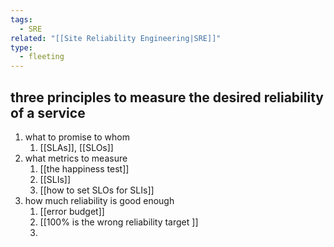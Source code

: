 ```yaml
---
tags:
  - SRE
related: "[[Site Reliability Engineering|SRE]]"
type:
  - fleeting
---
```

## three principles to measure the desired reliability of a service 

1. what to promise to whom
	1. [[SLAs]], [[SLOs]]
2. what metrics to measure
	1. [[the happiness test]]
	2. [[SLIs]]
	3. [[how to set SLOs for SLIs]]
3. how much reliability is good enough
	1. [[error budget]]
	2. [[100% is the wrong reliability target ]]
	3. 